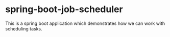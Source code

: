 # spring-boot-job-scheduler
This is a spring boot application which demonstrates how we can work with scheduling tasks.
